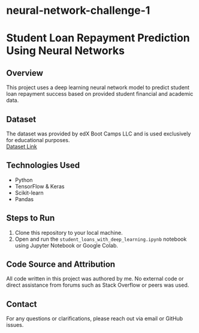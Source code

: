 # neural-network-challenge-1

# Student Loan Repayment Prediction Using Neural Networks

## Overview
This project uses a deep learning neural network model to predict student loan repayment success based on provided student financial and academic data.

## Dataset
The dataset was provided by edX Boot Camps LLC and is used exclusively for educational purposes.  
[Dataset Link](https://static.bc-edx.com/ai/ail-v-1-0/m18/lms/datasets/student-loans.csv)

## Technologies Used
- Python
- TensorFlow & Keras
- Scikit-learn
- Pandas

## Steps to Run
1. Clone this repository to your local machine.
2. Open and run the `student_loans_with_deep_learning.ipynb` notebook using Jupyter Notebook or Google Colab.

## Code Source and Attribution
All code written in this project was authored by me. No external code or direct assistance from forums such as Stack Overflow or peers was used.

## Contact
For any questions or clarifications, please reach out via email or GitHub issues.
